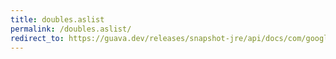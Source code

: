 ```yaml
---
title: doubles.aslist
permalink: /doubles.aslist/
redirect_to: https://guava.dev/releases/snapshot-jre/api/docs/com/google/common/primitives/Doubles.html#asList-double...-
---
```

